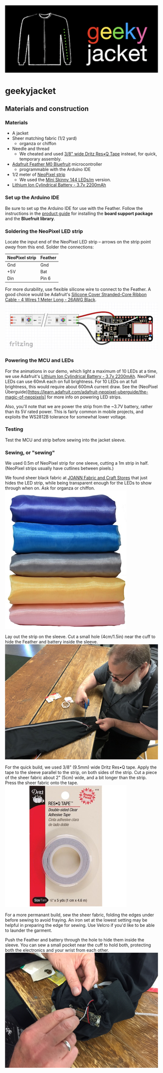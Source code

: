 ![geekyjacket logo](https://github.com/oesterle/geekyjacket/raw/master/docs/logo.png "geekyjacket logo")

# geekyjacket
## Materials and construction

### Materials
* A jacket
* Sheer matching fabric (1/2 yard)  
  * organza or chiffon
* Needle and thread  
  * We cheated and used [3/8" wide Dritz Res•Q Tape](https://www.joann.com/res-q-tape-3-8inx5yds/9448929.html) instead, for quick, temporary assembly.
* [Adafruit Feather M0 Bluefruit](https://www.adafruit.com/product/2995) microcontroller
  * programmable with the Arduino IDE
* 1/2 meter of [NeoPixel strip](https://www.adafruit.com/product/2959?length=1)  
  * We used the [Mini Skinny 144 LEDs/m](https://www.adafruit.com/product/2969) version.
* [Lithium Ion Cylindrical Battery - 3.7v 2200mAh](https://www.adafruit.com/product/1781)  

### Set up the Arduino IDE
Be sure to set up the Arduino IDE for use with the Feather. Follow the instructions in the [product guide](https://learn.adafruit.com/adafruit-feather-m0-bluefruit-le/overview) for installing the **board support package** and the **Bluefruit library**.

### Soldering the NeoPixel LED strip
Locate the input end of the NeoPixel LED strip – arrows on the strip point *away* from this end. Solder the connections:

NeoPixel strip | Feather
-------------- | -------------
Gnd            | Gnd
+5V            | Bat
Din            | Pin 6

For more durability, use flexible silicone wire to connect to the Feather. A good choice would be Adafruit's [Silicone Cover Stranded-Core Ribbon Cable - 4 Wires 1 Meter Long - 26AWG Black](https://www.adafruit.com/product/3892).  
![schematic](https://github.com/oesterle/geekyjacket/raw/master/materials_and_construction/gj_schematic_bb_1024px_b.jpg "schematic")

### Powering the MCU and LEDs
For the animations in our demo, which light a maximum of 10 LEDs at a time, we use Adafruit's [Lithium Ion Cylindrical Battery - 3.7v 2200mAh](https://www.adafruit.com/product/1781). NeoPixel LEDs can use 60mA each on full brightness. For 10 LEDs on at full brightness, this would require about 600mA current draw. See the (NeoPixel Überguide)[https://learn.adafruit.com/adafruit-neopixel-uberguide/the-magic-of-neopixels] for more info on powering LED strips.

Also, you'll note that we are power the strip from the ~3.7V battery, rather than its 5V rated power. This is fairly common in mobile projects, and exploits the WS2812B tolerance for somewhat lower voltage.

### Testing
Test the MCU and strip before sewing into the jacket sleeve.

### Sewing, or "sewing"
We used 0.5m of NeoPixel strip for one sleeve, cutting a 1m strip in half. (NeoPixel strips usually have cutlines between pixels.)

We found sheer black fabric at [JOANN Fabric and Craft Stores](https://www.joann.com) that just hides the LED strip, while being transparent enough for the LEDs to show through when on. Ask for organza or chiffon.  
![organza](https://github.com/oesterle/geekyjacket/raw/master/materials_and_construction/organza.jpg "organza")

Lay out the strip on the sleeve. Cut a small hole (4cm/1.5in) near the cuff to hide the Feather and battery inside the sleeve.  
![Neil prepares to cut the cuff hole](https://github.com/oesterle/geekyjacket/raw/master/materials_and_construction/assembly_cut_1024p.jpg "Neil prepares to cut the cuff hole")

For the quick build, we used 3/8" (9.5mm) wide Dritz Res•Q tape. Apply the tape to the sleeve parallel to the strip, on both sides of the strip. Cut a piece of the sheer fabric about 2" (5cm) wide, and a bit longer than the strip. Press the sheer fabric onto the tape.  
![Dritz Res•Q Tape](https://github.com/oesterle/geekyjacket/raw/master/materials_and_construction/dritz_res_q_tape.jpg "Dritz Res•Q Tape")

For a more permanant build, sew the sheer fabric, folding the edges under before sewing to avoid fraying. An iron set at the lowest setting may be helpful in preparing the edge for sewing. Use Velcro if you'd like to be able to launder the garment.

Push the Feather and battery through the hole to hide them inside the sleeve. You can sew a small pocket near the cuff to hold both, protecting both the electronics and your wrist from each other.  
![Hide the Feather inside sleeve](https://github.com/oesterle/geekyjacket/raw/master/materials_and_construction/assembly_cuff.jpg "Hide the Feather inside sleeve")

